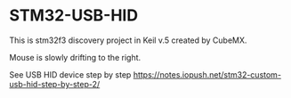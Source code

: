# STM32-USB-HID
This is stm32f3 discovery project in Keil v.5 created by CubeMX.

Mouse is slowly drifting to the right.

See USB HID device step by step https://notes.iopush.net/stm32-custom-usb-hid-step-by-step-2/
